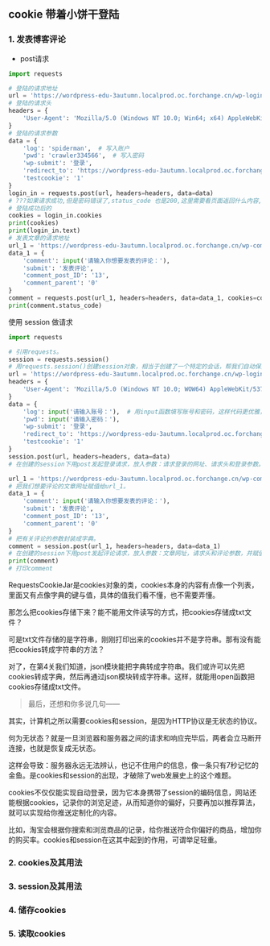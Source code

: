 ## cookie 带着小饼干登陆

### 1. 发表博客评论

 - post请求

```python
import requests

# 登陆的请求地址
url = 'https://wordpress-edu-3autumn.localprod.oc.forchange.cn/wp-login.php'
# 登陆的请求头
headers = {
    'User-Agent': 'Mozilla/5.0 (Windows NT 10.0; Win64; x64) AppleWebKit/537.36 (KHTML, like Gecko) Chrome/70.0.3538.110 Safari/537.36'
}
# 登陆的请求参数
data = {
    'log': 'spiderman',  # 写入账户
    'pwd': 'crawler334566',  # 写入密码
    'wp-submit': '登录',
    'redirect_to': 'https://wordpress-edu-3autumn.localprod.oc.forchange.cn/wp-admin/',
    'testcookie': '1'
}
login_in = requests.post(url, headers=headers, data=data)
# ???如果请求成功,但是密码错误了,status_code 也是200,这里需要看页面返回什么内容,进行判定才知道是否登陆成功
# 登陆成功后的
cookies = login_in.cookies
print(cookies)
print(login_in.text)
# 发表文章的请求地址
url_1 = 'https://wordpress-edu-3autumn.localprod.oc.forchange.cn/wp-comments-post.php'
data_1 = {
    'comment': input('请输入你想要发表的评论：'),
    'submit': '发表评论',
    'comment_post_ID': '13',
    'comment_parent': '0'
}
comment = requests.post(url_1, headers=headers, data=data_1, cookies=cookies)
print(comment.status_code)
```
使用 session 做请求
```python
import requests

# 引用requests。
session = requests.session()
# 用requests.session()创建session对象，相当于创建了一个特定的会话，帮我们自动保持了cookies。
url = 'https://wordpress-edu-3autumn.localprod.oc.forchange.cn/wp-login.php'
headers = {
    'User-Agent': 'Mozilla/5.0 (Windows NT 10.0; WOW64) AppleWebKit/537.36 (KHTML, like Gecko) Chrome/71.0.3578.98 Safari/537.36'
}
data = {
    'log': input('请输入账号：'),  # 用input函数填写账号和密码，这样代码更优雅，而不是直接把账号密码填上去。
    'pwd': input('请输入密码：'),
    'wp-submit': '登录',
    'redirect_to': 'https://wordpress-edu-3autumn.localprod.oc.forchange.cn',
    'testcookie': '1'
}
session.post(url, headers=headers, data=data)
# 在创建的session下用post发起登录请求，放入参数：请求登录的网址、请求头和登录参数。

url_1 = 'https://wordpress-edu-3autumn.localprod.oc.forchange.cn/wp-comments-post.php'
# 把我们想要评论的文章网址赋值给url_1。
data_1 = {
    'comment': input('请输入你想要发表的评论：'),
    'submit': '发表评论',
    'comment_post_ID': '13',
    'comment_parent': '0'
}
# 把有关评论的参数封装成字典。
comment = session.post(url_1, headers=headers, data=data_1)
# 在创建的session下用post发起评论请求，放入参数：文章网址，请求头和评论参数，并赋值给comment。
print(comment)
# 打印comment
```
RequestsCookieJar是cookies对象的类，cookies本身的内容有点像一个列表，里面又有点像字典的键与值，具体的值我们看不懂，也不需要弄懂。

那怎么把cookies存储下来？能不能用文件读写的方式，把cookies存储成txt文件？

可是txt文件存储的是字符串，刚刚打印出来的cookies并不是字符串。那有没有能把cookies转成字符串的方法？

对了，在第4关我们知道，json模块能把字典转成字符串。我们或许可以先把cookies转成字典，然后再通过json模块转成字符串。这样，就能用open函数把cookies存储成txt文件。


> 最后，还想和你多说几句——

其实，计算机之所以需要cookies和session，是因为HTTP协议是无状态的协议。

何为无状态？就是一旦浏览器和服务器之间的请求和响应完毕后，两者会立马断开连接，也就是恢复成无状态。

这样会导致：服务器永远无法辨认，也记不住用户的信息，像一条只有7秒记忆的金鱼。是cookies和session的出现，才破除了web发展史上的这个难题。

cookies不仅仅能实现自动登录，因为它本身携带了session的编码信息，网站还能根据cookies，记录你的浏览足迹，从而知道你的偏好，只要再加以推荐算法，就可以实现给你推送定制化的内容。

比如，淘宝会根据你搜索和浏览商品的记录，给你推送符合你偏好的商品，增加你的购买率。cookies和session在这其中起到的作用，可谓举足轻重。

### 2. cookies及其用法
### 3. session及其用法
### 4. 储存cookies
### 5. 读取cookies










